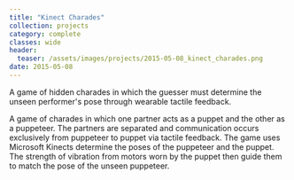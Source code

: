 ```yaml
---
title: "Kinect Charades"
collection: projects
category: complete
classes: wide
header: 
  teaser: /assets/images/projects/2015-05-08_kinect_charades.png
date: 2015-05-08
---
```


A game of hidden charades in which the guesser must determine the unseen performer's pose through wearable tactile feedback.

A game of charades in which one partner acts as a puppet and the other as a puppeteer.  The partners are separated and communication occurs exclusively from puppeteer to puppet via tactile feedback.  The game uses Microsoft Kinects determine the poses of the puppeteer and the puppet.  The strength of vibration from motors worn by the puppet then  guide them to match the pose of the unseen puppeteer.